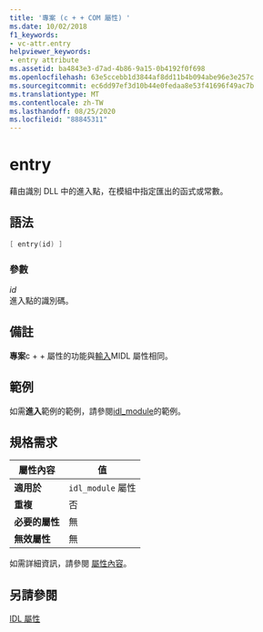 ```yaml
---
title: '專案 (c + + COM 屬性) '
ms.date: 10/02/2018
f1_keywords:
- vc-attr.entry
helpviewer_keywords:
- entry attribute
ms.assetid: ba4843e3-d7ad-4b86-9a15-0b4192f0f698
ms.openlocfilehash: 63e5ccebb1d3844af8dd11b4b094abe96e3e257c
ms.sourcegitcommit: ec6dd97ef3d10b44e0fedaa8e53f41696f49ac7b
ms.translationtype: MT
ms.contentlocale: zh-TW
ms.lasthandoff: 08/25/2020
ms.locfileid: "88845311"
---
```

# <a name="entry"></a>entry

藉由識別 DLL 中的進入點，在模組中指定匯出的函式或常數。

## <a name="syntax"></a>語法

```cpp
[ entry(id) ]
```

### <a name="parameters"></a>參數

*id*<br/>
進入點的識別碼。

## <a name="remarks"></a>備註

**專案**c + + 屬性的功能與[輸入](/windows/win32/Midl/entry)MIDL 屬性相同。

## <a name="example"></a>範例

如需**進入**範例的範例，請參閱[idl_module](idl-module.md)的範例。

## <a name="requirements"></a>規格需求

| 屬性內容 | 值 |
|-|-|
|**適用於**|`idl_module` 屬性|
|**重複**|否|
|**必要的屬性**|無|
|**無效屬性**|無|

如需詳細資訊，請參閱 [屬性內容](cpp-attributes-com-net.md#contexts)。

## <a name="see-also"></a>另請參閱

[IDL 屬性](idl-attributes.md)
